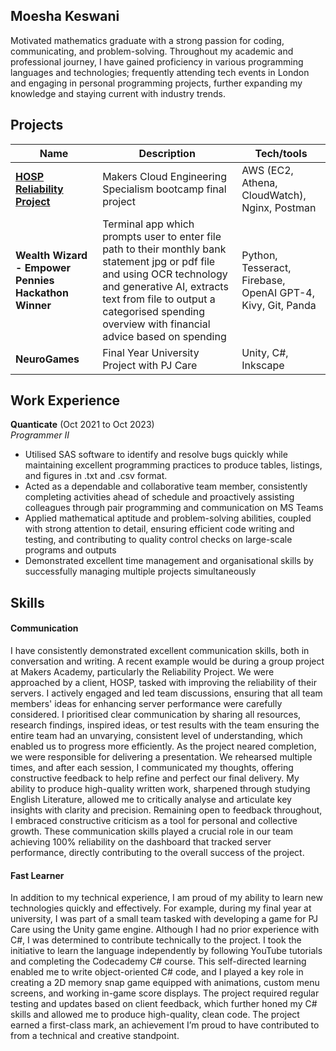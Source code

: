 ## Moesha Keswani

Motivated mathematics graduate with a strong passion for coding, communicating, and problem-solving. Throughout my academic and professional journey, I have gained proficiency in various programming languages and technologies; frequently attending tech events in London and engaging in personal programming projects, further expanding my knowledge and staying current with industry trends.

## Projects

| Name                         | Description       | Tech/tools        |
| ---------------------------- | ----------------- | ----------------- |
| [**HOSP Reliability Project**](https://www.youtube.com/watch?v=hBR_kHngVb4) | Makers Cloud Engineering Specialism bootcamp final project | AWS (EC2, Athena, CloudWatch), Nginx, Postman |
| **Wealth Wizard - Empower Pennies Hackathon Winner**            | Terminal app which prompts user to enter file path to their monthly bank statement jpg or pdf file and using OCR technology and generative AI, extracts text from file to output a categorised spending overview with financial advice based on spending | Python, Tesseract, Firebase, OpenAI GPT-4, Kivy, Git, Panda             |
| **NeuroGames** | Final Year University Project with PJ Care  | Unity, C#, Inkscape |

## Work Experience

**Quanticate** (Oct 2021 to Oct 2023)  
_Programmer II_

- Utilised SAS software to identify and resolve bugs quickly while maintaining excellent programming practices to produce tables,
listings, and figures in .txt and .csv format.
- Acted as a dependable and collaborative team member, consistently completing activities ahead of schedule and proactively
assisting colleagues through pair programming and communication on MS Teams
- Applied mathematical aptitude and problem-solving abilities, coupled with strong attention to detail, ensuring efficient code writing
and testing, and contributing to quality control checks on large-scale programs and outputs
- Demonstrated excellent time management and organisational skills by successfully managing multiple projects simultaneously

## Skills

#### Communication

I have consistently demonstrated excellent communication skills, both in conversation and writing. A recent example would be during a group project at Makers Academy, particularly the Reliability Project. We were approached by a client, HOSP, tasked with improving the reliability of their servers. I actively engaged and led team discussions, ensuring that all team members' ideas for enhancing server performance were carefully considered. I prioritised clear communication by sharing all resources, research findings, inspired ideas, or test results with the team ensuring the entire team had an unvarying, consistent level of understanding, which enabled us to progress more efficiently. As the project neared completion, we were responsible for delivering a presentation. We rehearsed multiple times, and after each session, I communicated my thoughts, offering constructive feedback to help refine and perfect our final delivery. My ability to produce high-quality written work, sharpened through studying English Literature, allowed me to critically analyse and articulate key insights with clarity and precision. Remaining open to feedback throughout, I embraced constructive criticism as a tool for personal and collective growth. These communication skills played a crucial role in our team achieving 100% reliability on the dashboard that tracked server performance, directly contributing to the overall success of the project.

#### Fast Learner

In addition to my technical experience, I am proud of my ability to learn new technologies quickly and effectively. For example, during my final year at university, I was part of a small team tasked with developing a game for PJ Care using the Unity game engine. Although I had no prior experience with C#, I was determined to contribute technically to the project. I took the initiative to learn the language independently by following YouTube tutorials and completing the Codecademy C# course. This self-directed learning enabled me to write object-oriented C# code, and I played a key role in creating a 2D memory snap game equipped with animations, custom menu screens, and working in-game score displays. The project required regular testing and updates based on client feedback, which further honed my C# skills and allowed me to produce high-quality, clean code. The project earned a first-class mark, an achievement I’m proud to have contributed to from a technical and creative standpoint.
